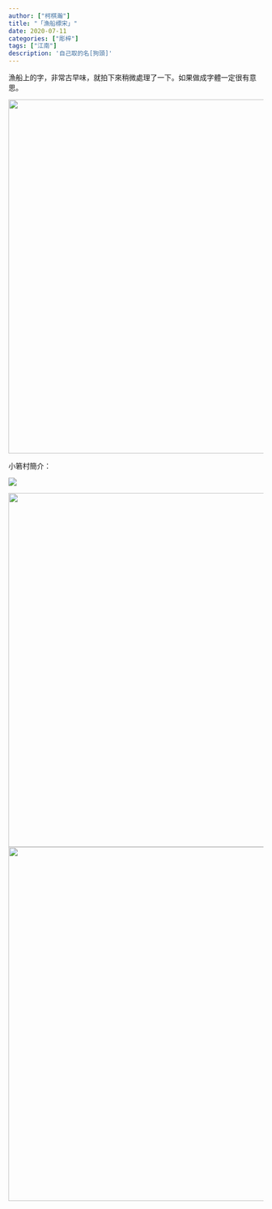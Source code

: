 ```yaml
---
author: ["柯棋瀚"]
title: "「漁船標宋」"
date: 2020-07-11
categories: ["彫梓"]
tags: ["江南"]
description: '自己取的名[狗頭]'
---
```


漁船上的字，非常古早味，就拍下來稍微處理了一下。如果做成字體一定很有意思。

<img src="https://pic.imgdb.cn/item/5f0916d514195aa594197543.png" width="700">

小箬村簡介：

![](https://pic.imgdb.cn/item/5f0916d614195aa59419755b.jpg)



<img src="https://pic.imgdb.cn/item/5f09188a14195aa59419f0f0.jpg" width="700">



<img src="https://pic.imgdb.cn/item/5f09188a14195aa59419f0f2.jpg" width="700">

